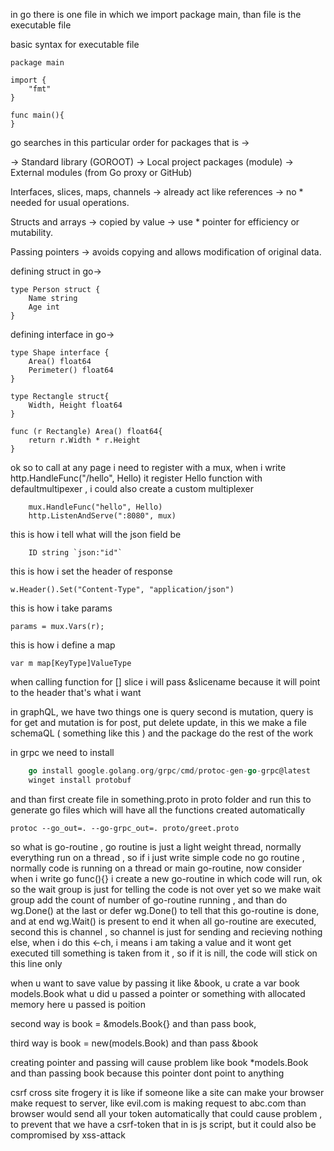 in go there is one file in which we import package main, than file is the executable file

basic syntax for executable file 
```
package main

import {
	"fmt"
}

func main(){
}
```

go searches in this particular order for packages that is ->

-> Standard library (GOROOT)
-> Local project packages (module)
-> External modules (from Go proxy or GitHub)

Interfaces, slices, maps, channels → already act like references → no * needed for usual operations.

Structs and arrays → copied by value → use * pointer for efficiency or mutability.

Passing pointers → avoids copying and allows modification of original data.

defining struct in go-> 
```
type Person struct {
	Name string 
	Age int 
}
```

defining interface in go-> 
```
type Shape interface {
	Area() float64
	Perimeter() float64
}

type Rectangle struct{
	Width, Height float64
}

func (r Rectangle) Area() float64{
	return r.Width * r.Height
}
```

ok so to call at any page i need to register with a mux, when i write 
http.HandleFunc("/hello", Hello)
it register Hello function with defaultmultipexer , i could also create a custom multiplexer
``` mux := http.NewServeMux()
    mux.HandleFunc("hello", Hello)
	http.ListenAndServe(":8080", mux)
```

this is how i tell what will the json field be 
```
	ID string `json:"id"`
```

this is how i set the header of response 
```
w.Header().Set("Content-Type", "application/json")
```

this is how i take params 
```
params = mux.Vars(r);
```

this is how i define a map
```
var m map[KeyType]ValueType
```

when calling function for [] slice i will pass &slicename because it will point to the header that's what i want 

in graphQL, we have two things one is query second is mutation, query is for get and mutation is for post, put delete update, in this we make a file schemaQL ( something like this ) and the package do the rest of the work

in grpc we need to install 

``` go install google.golang.org/protobuf/cmd/protoc-gen-go@latest
    go install google.golang.org/grpc/cmd/protoc-gen-go-grpc@latest
	winget install protobuf
```

and than first create file in something.proto in proto folder and run this to generate go files which will have all the functions created automatically
```
protoc --go_out=. --go-grpc_out=. proto/greet.proto
```


so what is go-routine , go routine is just a light weight thread, normally everything run on a thread , so if i just write simple code no go routine , normally code is running on a thread or main go-routine, now consider when i write go func(){} i create a new go-routine in which code will run, ok so the wait group is just for telling the code is not over yet so we make wait group add the count of number of go-routine running , and than do wg.Done() at the last or defer wg.Done() to tell that this go-routine is done, and at end wg.Wait() is present to end it when all go-routine are executed, second this is channel , so channel is just for sending and recieving nothing else, when i do this <-ch, i means i am taking a value and it wont get executed till something is taken from it , so if it is nill, the code will stick on this line only

when u want to save value by passing it like &book, u crate a var book models.Book
what u did u passed a pointer or something with allocated memory here u passed is poition

second way is book = &models.Book{} 
and than pass book, 

third way is book = new(models.Book)
and than pass &book

creating pointer and passing will cause problem like book *models.Book and than passing book because this 
pointer dont point to anything 

csrf cross site frogery it is like if someone like a site can make your browser make request to server, like evil.com is making request to abc.com than browser would send all your token automatically that could cause problem , to prevent that we have a csrf-token that in is js script, but it could also be compromised by xss-attack



